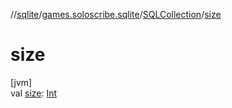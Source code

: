 //[sqlite](../../../index.md)/[games.soloscribe.sqlite](../index.md)/[SQLCollection](index.md)/[size](size.md)

# size

[jvm]\
val [size](size.md): [Int](https://kotlinlang.org/api/core/kotlin-stdlib/kotlin/-int/index.html)